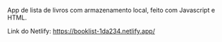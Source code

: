App de lista de livros com armazenamento local, feito com Javascript e HTML.

Link do Netlify:
https://booklist-1da234.netlify.app/
